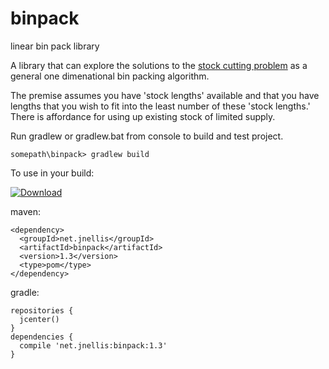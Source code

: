 # binpack
linear bin pack library


A library that can explore the solutions to the [stock cutting problem](https://en.wikipedia.org/wiki/Cutting_stock_problem) as a general one dimenational bin packing algorithm. 

The premise assumes you have 'stock lengths' available and that you have lengths that you wish to fit into the least 
number of these 'stock lengths.' There is affordance for using up existing stock of limited supply. 


Run gradlew or gradlew.bat from console to build and test project.

    somepath\binpack> gradlew build

To use in your build:

[ ![Download](https://api.bintray.com/packages/jnellis/maven/binpack/images/download.svg) ](https://bintray.com/jnellis/maven/binpack/_latestVersion)

maven:

    <dependency>
      <groupId>net.jnellis</groupId>
      <artifactId>binpack</artifactId>
      <version>1.3</version>
      <type>pom</type>
    </dependency>

gradle:

    repositories {
      jcenter() 
    }
    dependencies {
      compile 'net.jnellis:binpack:1.3'
    }
    
    

